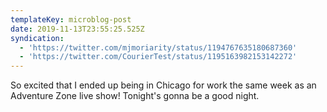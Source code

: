```yaml
---
templateKey: microblog-post
date: 2019-11-13T23:55:25.525Z
syndication:
  - 'https://twitter.com/mjmoriarity/status/1194767635180687360'
  - 'https://twitter.com/CourierTest/status/1195163982153142272'
---
```


So excited that I ended up being in Chicago for work the same week as an Adventure Zone live show! Tonight's gonna be a good night.
